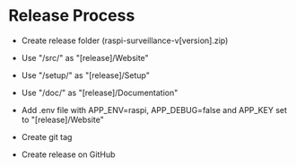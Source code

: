 # Release Process

- Create release folder (raspi-surveillance-v[version].zip)
- Use "/src/" as "[release]/Website"
- Use "/setup/" as "[release]/Setup"
- Use "/doc/" as "[release]/Documentation"
- Add .env file with APP_ENV=raspi, APP_DEBUG=false and APP_KEY set to "[release]/Website"

- Create git tag
- Create release on GitHub
